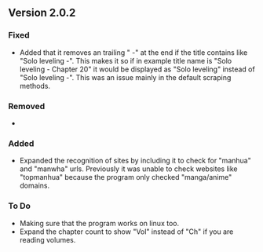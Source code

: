 ## Version 2.0.2

### Fixed
- Added that it removes an trailing " -" at the end if the title contains like "Solo leveling -". This makes it so if in example title name is "Solo leveling - Chapter 20" it would be displayed as "Solo leveling" instead of "Solo leveling -". This was an issue mainly in the default scraping methods.


### Removed
- 

### Added
- Expanded the recognition of sites by including it to check for "manhua" and "manwha" urls. Previously it was unable to check websites like "topmanhua" because the program only checked "manga/anime" domains.

### To Do
- Making sure that the program works on linux too.
- Expand the chapter count to show "Vol" instead of "Ch" if you are reading volumes.